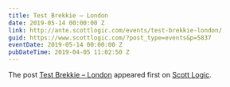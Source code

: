 ```yaml
---
title: Test Brekkie – London
date: 2019-05-14 00:00:00 Z
link: http://ante.scottlogic.com/events/test-brekkie-london/
guid: https://www.scottlogic.com/?post_type=events&p=5837
eventDate: 2019-05-14 00:00:00 Z
pubDateTime: 2019-04-05 11:02:50 Z
---
```


<p>The post <a rel="nofollow" href="http://ante.scottlogic.com/events/test-brekkie-london/">Test Brekkie &#8211; London</a> appeared first on <a rel="nofollow" href="http://ante.scottlogic.com">Scott Logic</a>.</p>